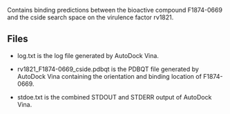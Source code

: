 Contains binding predictions between the bioactive compound F1874-0669 and the cside search space on the virulence factor rv1821.

## Files

- log.txt is the log file generated by AutoDock Vina.

- rv1821_F1874-0669_cside.pdbqt is the PDBQT file generated by AutoDock Vina containing the orientation and binding location of F1874-0669.

- stdoe.txt is the combined STDOUT and STDERR output of AutoDock Vina.

